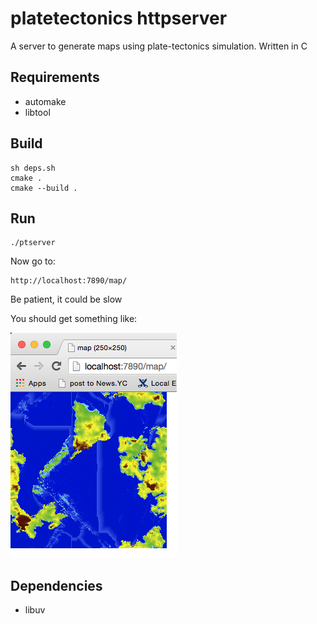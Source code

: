 # platetectonics httpserver

A server to generate maps using plate-tectonics simulation. Written in C

## Requirements

* automake
* libtool

## Build

```
sh deps.sh
cmake .
cmake --build .
```

## Run

```
./ptserver
```

Now go to:

```
http://localhost:7890/map/
```

Be patient, it could be slow

You should get something like:

![](https://raw.githubusercontent.com/ftomassetti/platetectonics_httpserver/master/screenshots/screenshot.png)

## Dependencies

* libuv
